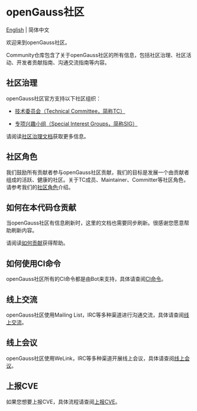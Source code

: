 # openGauss社区
[English](./README.en.md) | 简体中文


欢迎来到openGauss社区。

Community仓库包含了关于openGauss社区的所有信息，包括社区治理、社区活动、开发者贡献指南、沟通交流指南等内容。


## 社区治理

openGauss社区官方支持以下社区组织：

* [技术委员会（Technical Committee，简称TC）](https://gitee.com/opengauss/tc/blob/master/README.md)

* [专项兴趣小组（Special Interest Groups，简称SIG）](https://gitee.com/opengauss/tc/blob/master/sigs/README.md)

请阅读[社区治理文档](/governance.md)获取更多信息。


## 社区角色

我们鼓励所有贡献者参与openGauss社区贡献，我们的目标是发展一个由贡献者组成的活跃、健康的社区。关于TC成员、Maintainer、Committer等社区角色，请参考我们的[社区角色](/community-membership.md)介绍。

## 如何在本代码仓贡献

当openGauss社区有信息刷新时，这里的文档也需要同步刷新。很感谢您愿意帮助刷新内容。

请阅读[如何贡献](/CONTRIBUTING.md)获得帮助。

## 如何使用CI命令

openGauss社区所有的CI命令都是由Bot来支持，具体请查阅[CI命令](./contributors/command.md)。

## 线上交流

openGauss社区使用Mailing List，IRC等多种渠道进行沟通交流，具体请查阅[线上交流](https://opengauss.org/zh/community/onlineCommunication.html)。

## 线上会议

openGauss社区使用WeLink，IRC等多种渠道开展线上会议，具体请查阅[线上会议](https://opengauss.org/zh/community/onlineMeeting.html)。

## 上报CVE

如果您想要上报CVE，具体流程请查阅[上报CVE](https://opengauss.org/zh/security.html)。


